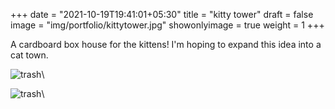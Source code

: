 +++
date = "2021-10-19T19:41:01+05:30"
title = "kitty tower"
draft = false
image = "img/portfolio/kittytower.jpg"
showonlyimage = true
weight = 1
+++

A cardboard box house for the kittens! I'm hoping to expand this idea into a cat town.

![trash](/img/portfolio/kittytower.jpg)\

![trash](/img/portfolio/kittytower_nobg.jpg)\
